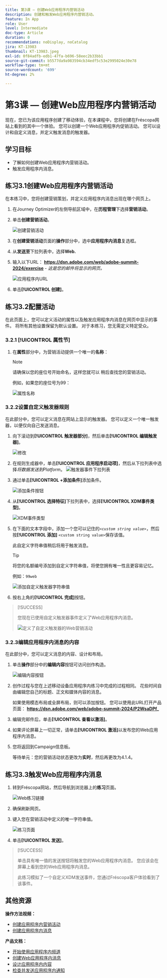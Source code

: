 ```yaml
---
title: 第3课 — 创建Web应用程序内营销活动
description: 创建和触发Web应用程序内营销活动。
feature: In App
role: User
level: Intermediate
doc-type: Article
duration: 0
recommendations: noDisplay, noCatalog
jira: KT-13983
thumbnail: KT-13983.jpeg
exl-id: 0f84adfb-edb1-47fa-b696-58eec2b33bb1
source-git-commit: b5577da9a983594cb34edf5c53e2995024e30e78
workflow-type: tm+mt
source-wordcount: '699'
ht-degree: 2%

---
```


# 第3课 — 创建Web应用程序内营销活动

现在，您已为该应用程序创建了移动体验，在本课程中，您将创建在Fréscopa网站上看到的其中一个体验。 您可以创建一个Web应用程序内促销活动。 您可以设计和自定义消息，并定义触发消息的触发器。

## 学习目标

* 了解如何创建Web应用程序内营销活动。
* 触发应用程序内消息。

## 练习3.1创建Web应用程序内营销活动

在本练习中，您将创建营销策划，并定义应用程序内消息出现在哪个网页上。

1. 在Journey Optimizer的左侧导航区域中，在&#x200B;**历程管理**&#x200B;下选择&#x200B;**营销活动**。

1. 单击&#x200B;**创建营销活动**。

   ![创建营销活动](/help/summit-lab-2024/l820-lab-workbook/assets/4-1-create-campaign.png)

1. 在&#x200B;**创建营销活动**&#x200B;页面的&#x200B;**操作**&#x200B;部分中，选中&#x200B;**应用程序内消息**&#x200B;复选框。

1. 从&#x200B;**发送至**&#x200B;下拉列表中，选择&#x200B;**Web.**

1. 输入以下URL： **https://dsn.adobe.com/web/adobe-summit-2024/exercise** - *这是您的邮件将显示的网页。*

   ![应用程序内URL](/help/summit-lab-2024/l820-lab-workbook/assets/4-1-1-in-app-url.png)

1. 单击&#x200B;**[!UICONTROL 创建]**。

## 练习3.2配置活动

在此页面上，您可以定义活动的属性以及触发应用程序内消息在网页中显示的事件。 将所有其他设置保留为默认设置。 对于本练习，您无需定义特定受众。

### 3.2.1 [!UICONTROL 属性节]

1. 在&#x200B;**属性**&#x200B;部分中，为营销活动提供一个唯一的&#x200B;**名称**：

   >[!NOTE]
   > 请确保以您的座位号开始命名，这样您就可以
   > 稍后查找您的营销活动。
   > 
   > 例如，如果您的座位号为99： 
   >
   > ![属性名称](/help/summit-lab-2024/l820-lab-workbook/assets/4-1-2-properties-name.png)


### 3.2.2设置自定义触发器规则

在此部分中，您可以定义消息在网站上显示的触发器。 您可以定义一个唯一触发器，以便仅向自己发送消息。

1. 向下滚动到&#x200B;**[!UICONTROL 触发器部分]**，然后单击&#x200B;**[!UICONTROL 编辑触发器]**。

   ![修改](/help/summit-lab-2024/l820-lab-workbook/assets/3-2-1-2-edit-triggers.png)

1. 在规则生成器中，单击&#x200B;**[!UICONTROL 应用程序启动项]**，然后从下拉列表中选择&#x200B;*将数据发送到Platform*。
   ![触发器事件下拉列表](/help/summit-lab-2024/l820-lab-workbook/assets/trigger-drop-down-sent-to-platform.png)

1. 通过单击&#x200B;**[!UICONTROL +添加条件]**&#x200B;添加条件。

   ![添加条件按钮](/help/summit-lab-2024/l820-lab-workbook/assets/3-2-1-3-add-condition.png)

1. 从&#x200B;**[!UICONTROL 选择特征]**&#x200B;下拉列表中，选择&#x200B;**[!UICONTROL XDM事件类型]**。

   ![XDM事件类型](/help/summit-lab-2024/l820-lab-workbook/assets/4-1-2-dropdown-xdm-event.png)


1. 在下面的文本字段中，添加一个您可以记住的&#x200B;*`<custom string value>`*，然后按&#x200B;**[!UICONTROL 添加]** `<custom string value>`保存该值。

   此自定义字符串值稍后将用于触发消息。

   >[!TIP]
   > 将您的名额编号添加到自定义字符串值，将使您拥有唯一性且更容易记忆。
   > 
   > 例如：`99web`
   > 

   ![添加自定义触发器字符串值](/help/summit-lab-2024/l820-lab-workbook/assets/4-1-2-add-custom-trigger-dropdown.png)

1. 按右上角的&#x200B;**[!UICONTROL 完成]**&#x200B;按钮。

>[!SUCCESS]
>
>您现在已使用自定义触发器事件定义了Web应用程序内消息。
>
>![定义了自定义触发器的Web营销活动](/help/summit-lab-2024/l820-lab-workbook/assets/4-1-2-2-web-campaign-with-custom-trigger.png)


### 3.2.3编辑应用程序内消息的内容

在此部分中，您可以定义消息的内容、设计和布局。

1. 单击&#x200B;**操作**&#x200B;部分中的&#x200B;**编辑内容**&#x200B;按钮可访问创作构造。

   ![编辑内容按钮](/help/summit-lab-2024/l820-lab-workbook/assets/3-1-3-1-edit-content-button.png)

1. 创作过程与您在上述移动设备应用程序内练习中完成的过程相同。 花些时间自由编辑您自己的标题、正文和媒体内容的消息。

   如果使用模态布局或全屏布局，则可以添加按钮。 您可以使用此URL打开产品页面： **https://dsn.adobe.com/web/adobe-summit-2024/P2WsaDPf_**

1. 编辑完邮件后，单击&#x200B;**[!UICONTROL 查看以激活]**。

1. 如果评论屏幕上一切正常，请单击&#x200B;**[!UICONTROL 激活]**&#x200B;以发布您的Web应用程序内消息。

1. 您将返回到Campaign信息板。

   等待单元：您的营销活动状态更改为&#x200B;**实时**，然后再更改为4.1.4。

## 练习3.3触发Web应用程序内消息

1. 转到Fréscopa网站，然后导航到浏览器上的&#x200B;**练习**&#x200B;页面。

   ![Web练习链接](/help/summit-lab-2024/l820-lab-workbook/assets/4-2-frescopa-web-exercise-link.png)

1. 确保刷新网页。

1. 键入您在营销活动中定义的唯一字符串值。

   ![练习页面](/help/summit-lab-2024/l820-lab-workbook/assets/4-2-exercise-page.png)

1. 单击&#x200B;**[!UICONTROL 发送]**。

>[!SUCCESS]
>
>单击具有唯一值的发送按钮将触发您的Web应用程序内消息。 您应该会在屏幕上看到您的Web应用程序内消息。
>
>此练习模拟了一个自定义XDM发送事件，您通过Fréscopa客户体验看到了该事件。


## 其他资源

**操作方法视频：**

* [创建应用程序内营销活动](/help/channels/create-an-in-app-campaign.md)
* [创建应用程序内消息](/help/channels/author-in-app-messages.md)

**产品文档：**

* [开始使用应用程序内频道](https://experienceleague.adobe.com/en/docs/journey-optimizer/using/in-app/get-started-in-app)
* [创建Web应用程序内消息](https://experienceleague.adobe.com/en/docs/journey-optimizer/using/in-app/create-in-app-web)
* [设计应用程序内内容](https://experienceleague.adobe.com/en/docs/journey-optimizer/using/in-app/design-in-app)
* [检查并发送应用程序内通知](https://experienceleague.adobe.com/en/docs/journey-optimizer/using/in-app/send-in-app)
